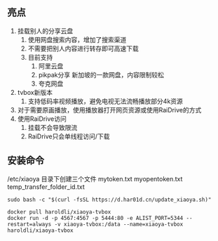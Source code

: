 ## 亮点
1. 挂载别人的分享云盘
   1. 使用网盘搜索内容，增加了搜索渠道
   2. 不需要把别人内容进行转存即可高速下载
   3. 目前支持
      1. 阿里云盘
      2. pikpak分享 新加坡的一款网盘，内容限制较松
      3. 夸克网盘
2. tvbox新版本
   1. 支持低码率视频播放，避免电视无法流畅播放部分4k资源
3. 对于需要原画播放，使用播放器打开网页资源或使用RaiDrive的方式
4. 使用RaiDrive访问
   1. 挂载不会导致限流
   2. RaiDrive只会单线程访问/下载

## 安装命令
   /etc/xiaoya 目录下创建三个文件 mytoken.txt myopentoken.txt temp_transfer_folder_id.txt
   ``` linux
   sudo bash -c "$(curl -fsSL https://d.har01d.cn/update_xiaoya.sh)"
   ```
   ``` docker
   docker pull haroldli/xiaoya-tvbox
   docker run -d -p 4567:4567 -p 5444:80 -e ALIST_PORT=5344 --restart=always -v xiaoya-tvbox:/data --name=xiaoya-tvbox haroldli/xiaoya-tvbox
   ```